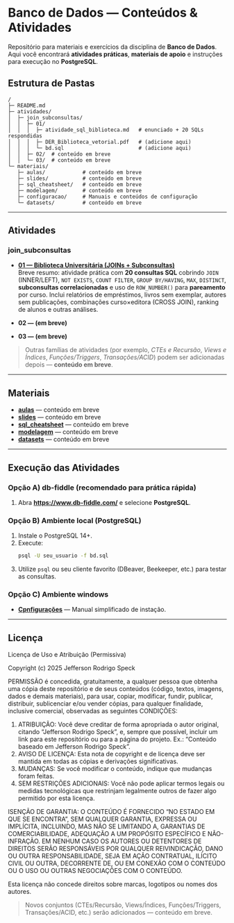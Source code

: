 # Banco de Dados — Conteúdos & Atividades

Repositório para materiais e exercícios da disciplina de **Banco de Dados**. Aqui você encontrará **atividades práticas**, **materiais de apoio** e instruções para execução no **PostgreSQL**.

## Estrutura de Pastas

```text
/
├─ README.md
├─ atividades/
│  ├─ join_subconsultas/
│  │  ├─ 01/
│  │  │  ├─ atividade_sql_biblioteca.md   # enunciado + 20 SQLs respondidas
│  │  │  ├─ DER_Biblioteca_vetorial.pdf   # (adicione aqui)
│  │  │  └─ bd.sql                        # (adicione aqui)
│  │  ├─ 02/  # conteúdo em breve
│  │  └─ 03/  # conteúdo em breve
└─ materiais/
   ├─ aulas/            # conteúdo em breve
   ├─ slides/           # conteúdo em breve
   ├─ sql_cheatsheet/   # conteúdo em breve
   ├─ modelagem/        # conteúdo em breve
   ├─ configuracao/     # Manuais e conteúdos de configuração
   └─ datasets/         # conteúdo em breve
```

---

## Atividades

### join_subconsultas
- **[01 — Biblioteca Universitária (JOINs + Subconsultas)](atividades/join_subconsultas/01/README.md)**  
  Breve resumo: atividade prática com **20 consultas SQL** cobrindo `JOIN` (INNER/LEFT), `NOT EXISTS`, `COUNT FILTER`, `GROUP BY/HAVING`, `MAX`, `DISTINCT`, **subconsultas correlacionadas** e uso de `ROW_NUMBER()` para **pareamento** por curso. Inclui relatórios de empréstimos, livros sem exemplar, autores sem publicações, combinações curso×editora (CROSS JOIN), ranking de alunos e outras análises.

- **02 — (em breve)**  
- **03 — (em breve)**  

> Outras famílias de atividades (por exemplo, *CTEs e Recursão*, *Views e Índices*, *Funções/Triggers*, *Transações/ACID*) podem ser adicionadas depois — **conteúdo em breve**.

---

## Materiais

- **[aulas](materiais/aulas/README.md)** — conteúdo em breve  
- **[slides](materiais/slides/README.md)** — conteúdo em breve  
- **[sql_cheatsheet](materiais/sql_cheatsheet/README.md)** — conteúdo em breve  
- **[modelagem](materiais/modelagem/README.md)** — conteúdo em breve  
- **[datasets](materiais/datasets/README.md)** — conteúdo em breve  

---

## Execução das Atividades

### Opção A) db-fiddle (recomendado para prática rápida)
1. Abra **https://www.db-fiddle.com/** e selecione **PostgreSQL**.

### Opção B) Ambiente local (PostgreSQL)
1. Instale o PostgreSQL 14+.
2. Execute:
   ```bash
   psql -U seu_usuario -f bd.sql
   ```
3. Utilize `psql` ou seu cliente favorito (DBeaver, Beekeeper, etc.) para testar as consultas.


### Opção C) Ambiente windows
- **[Cpnfigurações](materiais/configuracao/instalacao_postgres.pdf)** — Manual simplificado de instação. 
---

## Licença
Licença de Uso e Atribuição (Permissiva)

Copyright (c) 2025 Jefferson Rodrigo Speck

PERMISSÃO é concedida, gratuitamente, a qualquer pessoa que obtenha uma cópia deste
repositório e de seus conteúdos (código, textos, imagens, dados e demais materiais), para
usar, copiar, modificar, fundir, publicar, distribuir, sublicenciar e/ou vender cópias,
para qualquer finalidade, inclusive comercial, observadas as seguintes CONDIÇÕES:

1) ATRIBUIÇÃO: Você deve creditar de forma apropriada o autor original, citando
   “Jefferson Rodrigo Speck”, e, sempre que possível, incluir um link para este repositório
   ou para a página do projeto. Ex.: “Conteúdo baseado em Jefferson Rodrigo Speck”.
2) AVISO DE LICENÇA: Esta nota de copyright e de licença deve ser mantida em todas
   as cópias e derivações significativas.
3) MUDANÇAS: Se você modificar o conteúdo, indique que mudanças foram feitas.
4) SEM RESTRIÇÕES ADICIONAIS: Você não pode aplicar termos legais ou medidas
   tecnológicas que restrinjam legalmente outros de fazer algo permitido por esta licença.

ISENÇÃO DE GARANTIA: O CONTEÚDO É FORNECIDO “NO ESTADO EM QUE SE ENCONTRA”,
SEM QUALQUER GARANTIA, EXPRESSA OU IMPLÍCITA, INCLUINDO, MAS NÃO SE LIMITANDO A,
GARANTIAS DE COMERCIABILIDADE, ADEQUAÇÃO A UM PROPÓSITO ESPECÍFICO E
NÃO-INFRAÇÃO. EM NENHUM CASO OS AUTORES OU DETENTORES DE DIREITOS SERÃO
RESPONSÁVEIS POR QUALQUER REIVINDICAÇÃO, DANO OU OUTRA RESPONSABILIDADE,
SEJA EM AÇÃO CONTRATUAL, ILÍCITO CIVIL OU OUTRA, DECORRENTE DE, OU EM
CONEXÃO COM O CONTEÚDO OU O USO OU OUTRAS NEGOCIAÇÕES COM O CONTEÚDO.

Esta licença não concede direitos sobre marcas, logotipos ou nomes dos autores.

> Novos conjuntos (CTEs/Recursão, Views/Índices, Funções/Triggers, Transações/ACID, etc.) serão adicionados — conteúdo em breve.
